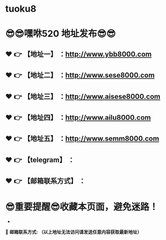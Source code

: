 # tuoku8
:sunglasses::sunglasses:嘿咻520 地址发布:sunglasses::sunglasses:
==
:heart: :point_right: 【地址一】 ：http://www.ybb8000.com
------
:heart: :point_right: 【地址二】 ：http://www.sese8000.com
------
:heart: :point_right: 【地址三】 ：http://www.aisese8000.com
------
:heart: :point_right: 【地址四】 ：http://www.ailu8000.com
------
:heart: :point_right: 【地址五】 ：http://www.semm8000.com
------
:heart: :point_right: 【telegram】 ：
------
:heart: :point_right: 【邮箱联系方式】 ：
------
:sunglasses:重要提醒:sunglasses:收藏本页面，避免迷路！
==

-

:e-mail: __邮箱联系方式:  （以上地址无法访问请发送任意内容获取最新地址）__

